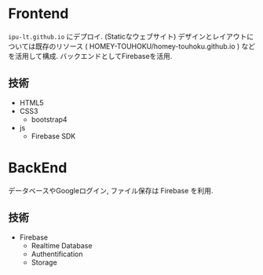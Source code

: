 
# Frontend

`ipu-lt.github.io` にデプロイ. (Staticなウェブサイト)
デザインとレイアウトについては既存のリソース ( HOMEY-TOUHOKU/homey-touhoku.github.io ) などを活用して構成.
バックエンドとしてFirebaseを活用. 
  
## 技術
* HTML5
* CSS3
  * bootstrap4
* js
  * Firebase SDK

# BackEnd

データベースやGoogleログイン, ファイル保存は Firebase を利用.

## 技術
* Firebase
  * Realtime Database
  * Authentification
  * Storage


